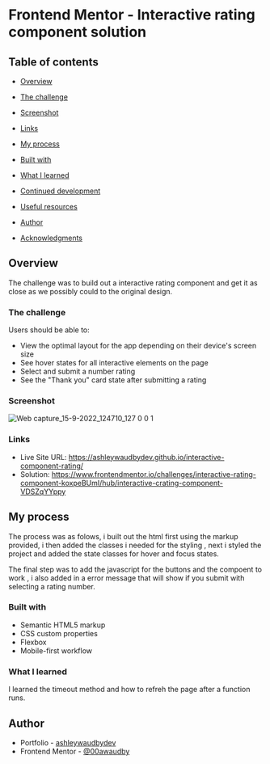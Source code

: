 # Frontend Mentor - Interactive rating component solution


## Table of contents

- [Overview](#overview)

- [The challenge](#the-challenge)

- [Screenshot](#screenshot)

- [Links](#links)

- [My process](#my-process)

- [Built with](#built-with)

- [What I learned](#what-i-learned)

- [Continued development](#continued-development)

- [Useful resources](#useful-resources)

- [Author](#author)

- [Acknowledgments](#acknowledgments)



## Overview

The challenge was to build out a interactive rating component and get it as close as we possibly could to the original design.

### The challenge

Users should be able to:

- View the optimal layout for the app depending on their device's screen size
- See hover states for all interactive elements on the page
- Select and submit a number rating
- See the "Thank you" card state after submitting a rating

### Screenshot

![Web capture_15-9-2022_124710_127 0 0 1](https://user-images.githubusercontent.com/84845712/190398770-007dafee-c1d5-4e92-85ca-416bbdca6665.jpeg)



### Links


- Live Site URL: https://ashleywaudbydev.github.io/interactive-component-rating/
- Solution: https://www.frontendmentor.io/challenges/interactive-rating-component-koxpeBUmI/hub/interactive-crating-component-VDSZqYYppy

## My process
The process was as folows, i built out the html first using the markup provided, i then added the classes i needed for the styling , next i styled the project and added the state classes for hover and focus states.

The final step was to add the javascript for the buttons and the compoent to work , i also added in a error message that will show if you submit with selecting a rating number.

### Built with

- Semantic HTML5 markup
- CSS custom properties
- Flexbox
- Mobile-first workflow




### What I learned
I learned the timeout method and how to refreh the page after a function runs.


## Author

- Portfolio - [ashleywaudbydev](https://ashleywaudbydev.github.io/Portfolio/)
- Frontend Mentor - [@00awaudby](https://www.frontendmentor.io/profile/00awaudby)




